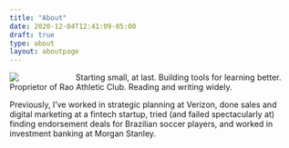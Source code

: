 ```yaml
---
title: "About"
date: 2020-12-04T12:41:09-05:00
draft: true
type: about
layout: aboutpage
---
```


<!-- <img src="/images/self/Unchanged_headshot.jpg" /> -->
<img style="float: left; padding-right: 100px" src="/images/self/Oval_headshot.jpg" />

Starting small, at last. Building tools for learning better. Proprietor of Rao Athletic Club. Reading and writing widely.

Previously, I’ve worked in strategic planning at Verizon, done sales and digital marketing at a fintech startup, tried (and failed spectacularly at) finding endorsement deals for Brazilian soccer players, and worked in investment banking at Morgan Stanley.
